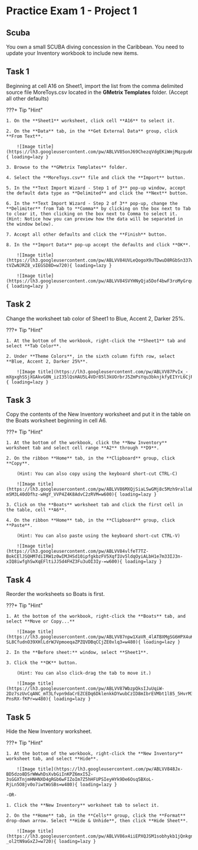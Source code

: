 # Practice Exam 1 - Project 1

## Scuba

You own a small SCUBA diving concession in the Caribbean. You need to update your Inventory workbook to include new items.

## Task 1
 
Beginning at cell A16 on Sheet1, import the list from the comma delimited source file MoreToys.csv located in the **GMetrix Templates** folder. (Accept all other defaults)

???+ Tip "Hint"  

    1. On the **Sheet1** worksheet, click cell **A16** to select it.
    
    2. On the **Data** tab, in the **Get External Data** group, click **From Text**.

        ![Image title](https://lh3.googleusercontent.com/pw/ABLVV85onJ69ChezqVdgEKiWmjMqzgu66zk6N0_oZTgFnsv1uQag0hyDyjqkPSFevvwr3wkxm0QsflFqXC9sUb89hqoN_ezYGeHAWb5V0hSW9S60bsLSwnz2=w720){ loading=lazy }

    3. Browse to the **GMetrix Templates** folder.

    4. Select the **MoreToys.csv** file and click the **Import** button.

    5. In the **Text Import Wizard - Step 1 of 3** pop-up window, accept the default data type as **Delimited** and click the **Next** button.

    6. In the **Text Import Wizard - Step 2 of 3** pop-up, change the **Delimiter** from Tab to **Comma** by clicking on the box next to Tab to clear it, then clicking on the box next to Comma to select it. (Hint: Notice how you can preview how the data will be separated in the window below).
    
    7. Accept all other defaults and click the **Finish** button.
    
    8. In the **Import Data** pop-up accept the defaults and click **OK**.

        ![Image title](https://lh3.googleusercontent.com/pw/ABLVV84UVLeQogoX9uTDwuD8RGbSn337wyg3OqEhL2pJmyGCt941092EZnSUsFcOtMaMXISXaoKhI_M3xXmBVRBDVMrsVJDhqLhja-tVZwNJRZ8_vIEGSD8D=w720){ loading=lazy }

        ![Image title](https://lh3.googleusercontent.com/pw/ABLVV84SVYHNyQja5Dof4bwF3roMyGrqu2_U8KUgLsu30ggY7oHvEfJ2lPg81QuV8jYATyCKJ78yfUTMxrgC86Zod2qSq8fZYQH5qqOMoVS5jhWxmW4iejkb=w600){ loading=lazy }

## Task 2

Change the worksheet tab color of Sheet1 to Blue, Accent 2, Darker 25%.

???+ Tip "Hint"

    1. At the bottom of the workbook, right-click the **Sheet1** tab and select **Tab Color**.

    2. Under **Theme Colors**, in the sixth column fifth row, select **Blue, Accent 2, Darker 25%**.

        ![Image title](https://lh3.googleusercontent.com/pw/ABLVV87PvIx_-mXgxghSSjXGAkvG0N_izI35lQsHAU5L4VDr85l3kUOrbrJ5ZmPsYqu3bknjkfyEIYrL6CjRldpHttAdSOtgXlNpdgEQ7mmPl4ezi8qQi1CB=w600){ loading=lazy }

## Task 3

Copy the contents of the New Inventory worksheet and put it in the table on the Boats worksheet beginning in cell A6.

???+ Tip "Hint"

    1. At the bottom of the workbook, click the **New Inventory** worksheet tab and select cell range **A2** through **D9**.

    2. On the ribbon **Home** tab, in the **Clipboard** group, click **Copy**.

        (Hint: You can also copy using the keyboard short-cut CTRL-C)

        ![Image title](https://lh3.googleusercontent.com/pw/ABLVV86MXQjSiaLSwGMj8c5Mzh9rallab0ASl1XFKRTnXG_KMycXId3o7GyoLQLKwaRds4iZpyeI8QJXBcjI-mSM3L40dOfhz-wHgY_VVP4Z4K8AdvC2zRVM=w600){ loading=lazy }

    3. Click on the **Boats** worksheet tab and click the first cell in the table, cell **A6**.
    
    4. On the ribbon **Home** tab, in the **Clipboard** group, click **Paste**.

        (Hint: You can also paste using the keyboard short-cut CTRL-V)

        ![Image title](https://lh3.googleusercontent.com/pw/ABLVV84vlfeT7TZ-BokCElJSQHM7diIRW1z0wIMJHSd10ipfgkbzFV5XqfIUv5ldqOyiALbH1e7m33IJ3n-xIQ8iwfghSwXqEFltiJJ5d4FHZ3Fu3uOI3Iy-=w600){ loading=lazy }

## Task 4

Reorder the worksheets so Boats is first.

???+ Tip "Hint"

    1. At the bottom of the workbook, right-click the **Boats** tab, and select **Move or Copy...**

        ![Image title](https://lh3.googleusercontent.com/pw/ABLVV87npw1XaVR_4lATBXMgSG6HPX4uKV3ZJYftkXTkrsO2V_BgSBobx9izYs1275TTjKI3hGo-SL8CfudnO39XHlLdrWJVpmoeqaZPZQVDBqCCjZE0xlq3=w480){ loading=lazy }

    2. In the **Before sheet:** window, select **Sheet1**.

    3. Click the **OK** button.

        (Hint: You can also click-drag the tab to move it.)

        ![Image title](https://lh3.googleusercontent.com/pw/ABLVV87WbzpQksIJuUqiW-2Dz7szUvCqANC_mT3Lfvpn9daCrEZCEDq6DklenkkDYwubCzID8mIbrEVMbt1l85_5HvrM38FZKjqeNw9lAZiUS-PnsRX-fKPr=w480){ loading=lazy }

## Task 5

Hide the New Inventory worksheet.

???+ Tip "Hint"

    1. At the bottom of the workbook, right-click the **New Inventory** worksheet tab, and select **Hide**.

        ![Image title](https://lh3.googleusercontent.com/pw/ABLVV848Jx-BD5dzo8DSrWWwhDsXvbGiInKPZ6mxI52-3sGGXTnjmHNHNXD4gRGb6wFIZoIm7Z5hHFUPSIeyHYk9De6Osq5BXoL-RjLn5O8jv0o7iwtWoSBs=w480){ loading=lazy }

    -OR-

    1. Click the **New Inventory** worksheet tab to select it.

    2. On the **Home** tab, in the **Cells** group, click the **Format** drop-down arrow. Select **Hide & Unhide**, then click **Hide Sheet**.

        ![Image title](https://lh3.googleusercontent.com/pw/ABLVV86x4iiEPXQJSM1sobhykb1jQnkgnUyDjxO45tBqgpMTOerwzSWelFJSmyzQxYdZ8OYhKTxg8hkGbDEG4iYpx67MELvUGqe2Doo8aeJ-_ol2tN9aGxZJ=w720){ loading=lazy }